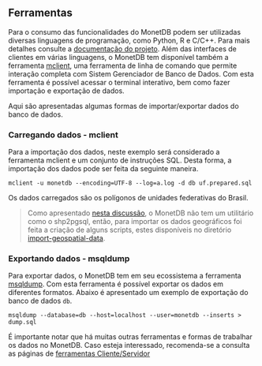 ## Ferramentas

Para o consumo das funcionalidades do MonetDB podem ser utilizadas diversas linguagens de programação, como Python, R e C/C++. Para mais detalhes consulte a [documentação do projeto](https://www.monetdb.org/Documentation/Cookbooks/SQLrecipes/Clients). Além das interfaces de clientes em várias linguagens, o MonetDB tem disponível também a ferramenta [mclient](https://www.monetdb.org/Documentation/Reference/MonetDBClientApplications/mclient), uma ferramenta de linha de comando que permite interação completa com Sistem Gerenciador de Banco de Dados. Com esta ferramenta é possível acessar o terminal interativo, bem como fazer importação e exportação de dados.

Aqui são apresentadas algumas formas de importar/exportar dados do banco de dados.

### Carregando dados - mclient

Para a importação dos dados, neste exemplo será considerado a ferramenta mclient e um conjunto de instruções SQL. Desta forma, a importação dos dados pode ser feita da seguinte maneira.

```shell
mclient -u monetdb --encoding=UTF-8 --log=a.log -d db uf.prepared.sql
```

Os dados carregados são os polígonos de unidades federativas do Brasil.

> Como apresentado [nesta discussão](https://www.monetdb.org/pipermail/users-list/2013-September/006788.html), o MonetDB não tem um utilitário como o shp2pgsql, então, para importar os dados geográficos foi feita a criação de alguns scripts, estes disponíveis no diretório [import-geospatial-data](import-geospatial-data).

### Exportando dados - msqldump

Para exportar dados, o MonetDB tem em seu ecossistema a ferramenta [msqldump](https://www.monetdb.org/Documentation/Reference/MonetDBClientApplications/msqldump). Com esta ferramenta é possível exportar os dados em diferentes formatos. Abaixo é apresentado um exemplo de exportação do banco de dados `db`.

```shell
msqldump --database=db --host=localhost --user=monetdb --inserts > dump.sql
```

É importante notar que há muitas outras ferramentas e formas de trabalhar os dados no MonetDB. Caso esteja interessado, recomenda-se a consulta as páginas de [ferramentas Cliente/Servidor](https://www.monetdb.org/Documentation/Reference)


